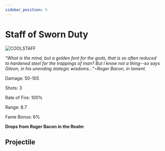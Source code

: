 ```yaml
---
sidebar_position: 5
---
```


# Staff of Sworn Duty

![COOLSTAFF](https://vwiki.valorserver.com/api/item/picture/staff%20of%20sworn%20duty)

<i>"What is the mind, but a golden font for the gods, that is so often reduced to hardened steel for the trappings of man? But I know not a thing--so says Gileon, in his unending stategic wisdoms..."~Roger Bacon, in lament.</i>

Damage: 50-105

Shots: 3

Rate of Fire: 100%

Range: 8.7

Fame Bonus: 6%

**Drops from Roger Bacon in the Realm**

## Projectile
